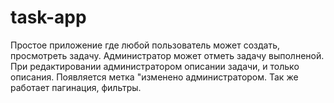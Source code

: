 # task-app

Простое приложение где любой пользователь может создать, просмотреть задачу. Администратор может отметь задачу выполненой. 
При редактировании администратором описании задачи, и только описания. Появляется метка "изменено администратором.
Так же работает пагинация, фильтры.